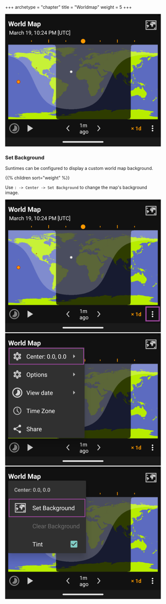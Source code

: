 +++
archetype = "chapter"
title = "Worldmap"
weight = 5
+++

![World Map](images/worldmap_basic.png?width=400px)

### Set Background

Suntimes can be configured to display a custom world map background.

{{% children sort="weight" %}}

Use `: -> Center -> Set Background` to change the map's background image.

![World Map (:)](images/worldmap_basic_highlight_menu.png?width=200px&classes=inline ":")
![World Map (Center)](images/worldmap_menu_highlight_center.png?width=200px&classes=inline "Center")
![World Map (Set Background)](images/worldmap_menu_center_highlight_setbackground.png?width=200px&classes=inline "Set Background")
